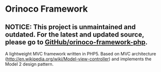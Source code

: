 # Orinoco Framework 

## NOTICE: This project is unmaintained and outdated. For the latest and updated source, please go to [GitHub/orinoco-framework-php](https://github.com/rawswift/orinoco-framework-php).

A lightweight MVC framework written in PHP5. Based on MVC architecture (http://en.wikipedia.org/wiki/Model-view-controller) and implements the Model 2 design pattern.
